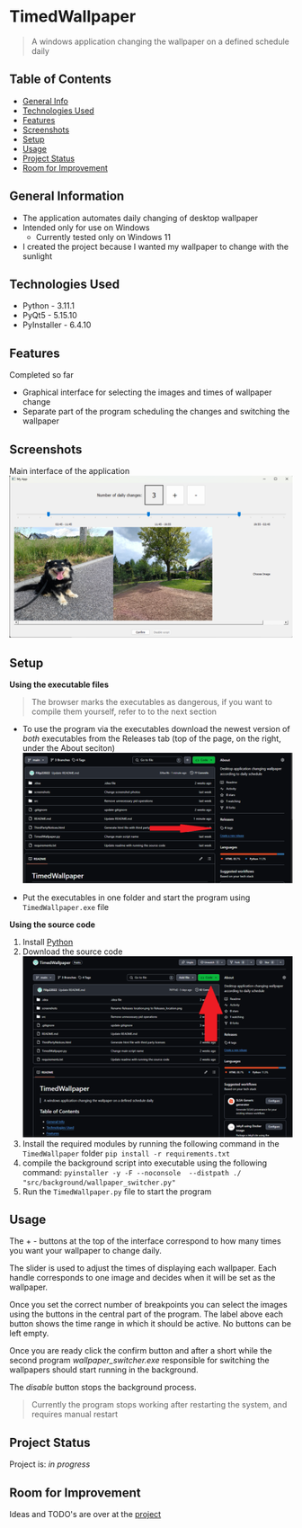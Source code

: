 # TimedWallpaper
> A windows application changing the wallpaper on a defined schedule daily

## Table of Contents
* [General Info](#general-information)
* [Technologies Used](#technologies-used)
* [Features](#features)
* [Screenshots](#screenshots)
* [Setup](#setup)
* [Usage](#usage)
* [Project Status](#project-status)
* [Room for Improvement](#room-for-improvement)
<!-- * [License](#license) -->


## General Information
- The application automates daily changing of desktop wallpaper
- Intended only for use on Windows
  - Currently tested only on Windows 11
- I created the project because I wanted my wallpaper to change with the sunlight


## Technologies Used
- Python - 3.11.1
- PyQt5 - 5.15.10
- PyInstaller - 6.4.10


## Features
Completed so far
- Graphical interface for selecting the images and times of wallpaper change
- Separate part of the program scheduling the changes and switching the wallpaper


## Screenshots
Main interface of the application
![App Screenshot](./screenshots/screenshot1.png)


## Setup
__Using the executable files__

> The browser marks the executables as dangerous, if you want to compile them yourself, refer to to the next section

- To use the program via the executables download  the newest version of _both_ executables from the Releases tab (top of the page, on the right, under the About seciton)
![Releases location](./screenshots/Releases_location.png)

- Put the executables in one folder and start the program using `TimedWallpaper.exe` file


__Using the source code__
1. Install [Python](https://www.python.org/downloads/)
2. Download the source code
![Code location](./screenshots/Code_location.png)
3. Install the required modules by running the following command in the `TimedWallpaper` folder
`pip install -r requirements.txt`
4. compile the background script into executable using the following command: `pyinstaller -y -F --noconsole  --distpath ./  "src/background/wallpaper_switcher.py" `
5. Run the `TimedWallpaper.py` file to start the program



## Usage
The + - buttons at the top of the interface correspond to how many times you want your wallpaper to change daily.

The slider is used to adjust the times of displaying each wallpaper. Each handle corresponds to one image and decides 
when it will be set as the wallpaper. 

Once you set the correct number of breakpoints you can select the images using the buttons 
in the central part of the program. The label above each button shows the time range in which it should be active.
No buttons can be left empty.

Once you are ready click the confirm button and after a short while the second program _wallpaper_switcher.exe_ 
responsible for switching the wallpapers should start running in the background.

The _disable_ button stops the background process. 

> Currently the program stops working after restarting the system, and requires manual restart

## Project Status
Project is: _in progress_


## Room for Improvement
Ideas and TODO's are over at the [project](https://github.com/users/Filip22022/projects/3)


<!-- Optional -->
<!-- ## License -->
<!-- This project is open source and available under the [... License](). -->
